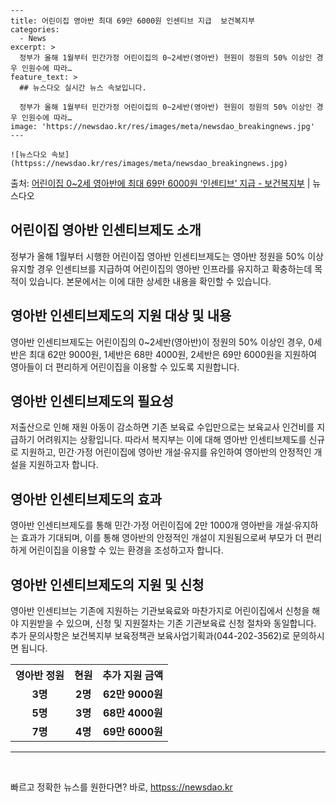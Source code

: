     ---
    title: 어린이집 영아반 최대 69만 6000원 인센티브 지급  보건복지부
    categories:
      - News
    excerpt: >
      정부가 올해 1월부터 민간가정 어린이집의 0~2세반(영아반) 현원이 정원의 50% 이상인 경우 인원수에 따라…
    feature_text: >
      ## 뉴스다오 실시간 뉴스 속보입니다.
    
      정부가 올해 1월부터 민간가정 어린이집의 0~2세반(영아반) 현원이 정원의 50% 이상인 경우 인원수에 따라…
    image: 'https://newsdao.kr/res/images/meta/newsdao_breakingnews.jpg'
    ---
    
    ![뉴스다오 속보](httpss://newsdao.kr/res/images/meta/newsdao_breakingnews.jpg)

<p>출처: <a href="httpss://newsdao.kr/2960" rel="dofollow">어린이집 0~2세 영아반에 최대 69만 6000원 ‘인센티브’ 지급 - 보건복지부</a> | 뉴스다오</p>

<h2 data-ke-size="size26"><b>어린이집 영아반 인센티브제도 소개</b></h2>
<p data-ke-size="size16">정부가 올해 1월부터 시행한 어린이집 영아반 인센티브제도는 영아반 정원을 50% 이상 유지할 경우 인센티브를 지급하여 어린이집의 영아반 인프라를 유지하고 확충하는데 목적이 있습니다. 본문에서는 이에 대한 상세한 내용을 확인할 수 있습니다.</p>

<h2 data-ke-size="size24">영아반 인센티브제도의 지원 대상 및 내용</h2>
<p data-ke-size="size16">영아반 인센티브제도는 어린이집의 0~2세반(영아반)이 정원의 50% 이상인 경우, 0세반은 최대 62만 9000원, 1세반은 68만 4000원, 2세반은 69만 6000원을 지원하여 영아들이 더 편리하게 어린이집을 이용할 수 있도록 지원합니다.</p>

<h2 data-ke-size="size24">영아반 인센티브제도의 필요성</h2>
<p data-ke-size="size16">저출산으로 인해 재원 아동이 감소하면 기존 보육료 수입만으로는 보육교사 인건비를 지급하기 어려워지는 상황입니다. 따라서 복지부는 이에 대해 영아반 인센티브제도를 신규로 지원하고, 민간·가정 어린이집에 영아반 개설·유지를 유인하여 영아반의 안정적인 개설을 지원하고자 합니다.</p>

<h2 data-ke-size="size24">영아반 인센티브제도의 효과</h2>
<p data-ke-size="size16">영아반 인센티브제도를 통해 민간·가정 어린이집에 2만 1000개 영아반을 개설·유지하는 효과가 기대되며, 이를 통해 영아반의 안정적인 개설이 지원됨으로써 부모가 더 편리하게 어린이집을 이용할 수 있는 환경을 조성하고자 합니다.</p>

<h2 data-ke-size="size24">영아반 인센티브제도의 지원 및 신청</h2>
<p data-ke-size="size16">영아반 인센티브는 기존에 지원하는 기관보육료와 마찬가지로 어린이집에서 신청을 해야 지원받을 수 있으며, 신청 및 지원절차는 기존 기관보육료 신청 절차와 동일합니다. 추가 문의사항은 보건복지부 보육정책관 보육사업기획과(044-202-3562)로 문의하시면 됩니다.</p>

<table>
  <tr>
    <th>영아반 정원</th>
    <th>현원</th>
    <th>추가 지원 금액</th>
  </tr>
  <tr>
    <td style="text-align: center; height: 17px;"><b>3명</b></td>
    <td style="text-align: center; height: 17px;"><b>2명</b></td>
    <td style="text-align: center; height: 17px;"><b>62만 9000원</b></td>
  </tr>
  <tr>
    <td style="text-align: center; height: 17px;"><b>5명</b></td>
    <td style="text-align: center; height: 17px;"><b>3명</b></td>
    <td style="text-align: center; height: 17px;"><b>68만 4000원</b></td>
  </tr>
  <tr>
    <td style="text-align: center; height: 17px;"><b>7명</b></td>
    <td style="text-align: center; height: 17px;"><b>4명</b></td>
    <td style="text-align: center; height: 17px;"><b>69만 6000원</b></td>
  </tr>
</table>

<hr data-ke-size="size16">
<p data-ke-size="size16">&nbsp;</p> 

빠르고 정확한 뉴스를 원한다면? 바로, <a href="httpss://newsdao.kr" rel="dofollow">httpss://newsdao.kr</a>


    